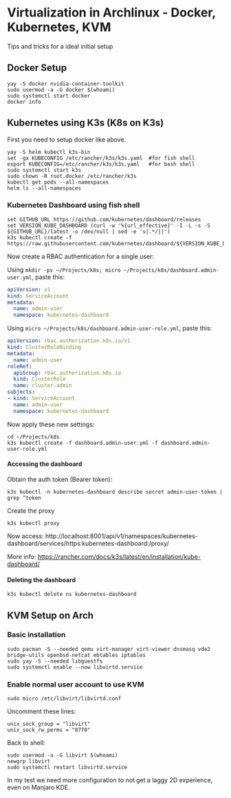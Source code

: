 <!-- toc -->

# Virtualization in Archlinux - Docker, Kubernetes, KVM

Tips and tricks for a ideal initial setup

<!-- toc -->

## Docker Setup

    yay -S docker nvidia-container-toolkit
    sudo usermod -a -G docker $(whoami)
    sudo systemctl start docker
    docker info

## Kubernetes using K3s (K8s on K3s)

First you need to setup docker like above.

    yay -S helm kubectl k3s-bin
    set -gx KUBECONFIG /etc/rancher/k3s/k3s.yaml  #for fish shell
    export KUBECONFIG=/etc/rancher/k3s/k3s.yaml   #for bash shell
    sudo systemctl start k3s
    sudo chown -R root.docker /etc/rancher/k3s
    kubectl get pods --all-namespaces
    helm ls --all-namespaces

### Kubernetes Dashboard using fish shell

    set GITHUB_URL https://github.com/kubernetes/dashboard/releases
    set VERSION_KUBE_DASHBOARD (curl -w '%{url_effective}' -I -L -s -S ${GITHUB_URL}/latest -o /dev/null | sed -e 's|.*/||')
    k3s kubectl create -f https://raw.githubusercontent.com/kubernetes/dashboard/${VERSION_KUBE_DASHBOARD}/aio/deploy/recommended.yaml

Now create a RBAC authentication for a single user:

Using `mkdir -pv ~/Projects/k8s; micro ~/Projects/k8s/dashboard.admin-user.yml`, paste this:

```yaml
apiVersion: v1
kind: ServiceAccount
metadata:
  name: admin-user
  namespace: kubernetes-dashboard
```
Using `micro ~/Projects/k8s/dashboard.admin-user-role.yml`, paste this:

```yaml
apiVersion: rbac.authorization.k8s.io/v1
kind: ClusterRoleBinding
metadata:
  name: admin-user
roleRef:
  apiGroup: rbac.authorization.k8s.io
  kind: ClusterRole
  name: cluster-admin
subjects:
- kind: ServiceAccount
  name: admin-user
  namespace: kubernetes-dashboard
```

Now apply these new settings:

    cd ~/Projects/k8s
    k3s kubectl create -f dashboard.admin-user.yml -f dashboard.admin-user-role.yml

#### Accessing the dashboard

Obtain the auth token (Bearer token):

    k3s kubectl -n kubernetes-dashboard describe secret admin-user-token | grep ^token

Create the proxy

    k3s kubectl proxy

Now access: http://localhost:8001/api/v1/namespaces/kubernetes-dashboard/services/https:kubernetes-dashboard:/proxy/

More info: https://rancher.com/docs/k3s/latest/en/installation/kube-dashboard/

#### Deleting the dashboard

    k3s kubectl delete ns kubernetes-dashboard


## KVM Setup on Arch

### Basic installation

    sudo pacman -S --needed qemu virt-manager virt-viewer dnsmasq vde2 bridge-utils openbsd-netcat ebtables iptables
    sudo yay -S --needed libguestfs
    sudo systemctl enable --now libvirtd.service

### Enable normal user account to use KVM

    sudo micro /etc/libvirt/libvirtd.conf

Uncomment these lines:

    unix_sock_group = "libvirt"
    unix_sock_rw_perms = "0770"

Back to shell:

    sudo usermod -a -G libvirt $(whoami)
    newgrp libvirt
    sudo systemctl restart libvirtd.service

In my test we need more configuration to not get a laggy 2D experience, even on Manjaro KDE.
